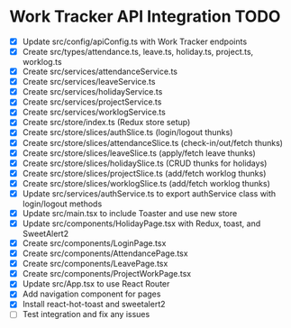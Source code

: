# Work Tracker API Integration TODO

- [x] Update src/config/apiConfig.ts with Work Tracker endpoints
- [x] Create src/types/attendance.ts, leave.ts, holiday.ts, project.ts, worklog.ts
- [x] Create src/services/attendanceService.ts
- [x] Create src/services/leaveService.ts
- [x] Create src/services/holidayService.ts
- [x] Create src/services/projectService.ts
- [x] Create src/services/worklogService.ts
- [x] Create src/store/index.ts (Redux store setup)
- [x] Create src/store/slices/authSlice.ts (login/logout thunks)
- [x] Create src/store/slices/attendanceSlice.ts (check-in/out/fetch thunks)
- [x] Create src/store/slices/leaveSlice.ts (apply/fetch leave thunks)
- [x] Create src/store/slices/holidaySlice.ts (CRUD thunks for holidays)
- [x] Create src/store/slices/projectSlice.ts (add/fetch worklog thunks)
- [x] Create src/store/slices/worklogSlice.ts (add/fetch worklog thunks)
- [x] Update src/services/authService.ts to export authService class with login/logout methods
- [x] Update src/main.tsx to include Toaster and use new store
- [x] Update src/components/HolidayPage.tsx with Redux, toast, and SweetAlert2
- [x] Create src/components/LoginPage.tsx
- [x] Create src/components/AttendancePage.tsx
- [x] Create src/components/LeavePage.tsx
- [x] Create src/components/ProjectWorkPage.tsx
- [x] Update src/App.tsx to use React Router
- [x] Add navigation component for pages
- [x] Install react-hot-toast and sweetalert2
- [ ] Test integration and fix any issues

